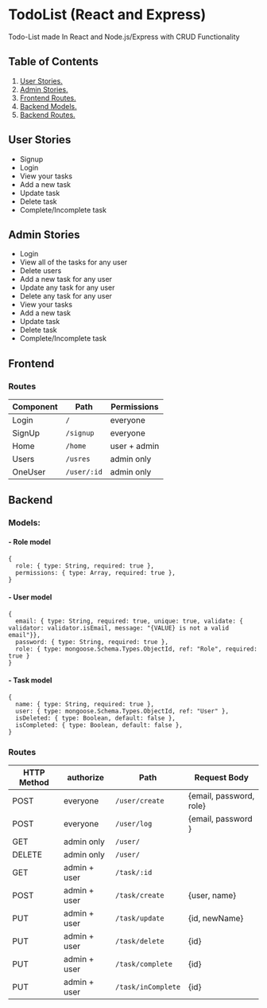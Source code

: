 # TodoList (React and Express)
Todo-List made In React and Node.js/Express with CRUD Functionality

## Table of Contents
1. [ User Stories. ](#userStor)
2. [ Admin Stories. ](#adminSto)
3. [ Frontend Routes. ](#frontRoutes)
4. [ Backend Models.  ](#backM)
5. [ Backend Routes.  ](#backR)

<a name="userStor"></a>
## User Stories
- Signup
- Login
- View your tasks
- Add a new task
- Update task
- Delete task
- Complete/Incomplete task

<a name="adminSto"></a>
## Admin Stories
- Login
- View all of the tasks for any user
- Delete users
- Add a new task for any user
- Update any task for any user
- Delete any task for any user
- View your tasks
- Add a new task
- Update task
- Delete task
- Complete/Incomplete task


## Frontend
<a name="frontRoutes"></a>
### Routes
Component     |     Path      |  Permissions
------------- | -----------   | ------------
Login         | `/`           | everyone
SignUp        | `/signup`     | everyone
Home          | `/home`       | user + admin 
Users         | `/usres`      | admin only 
OneUser       | `/user/:id`   | admin only 

<a name="backM"></a>
## Backend

### Models:
#### - Role model 
```
{
  role: { type: String, required: true },
  permissions: { type: Array, required: true },
}
```
#### - User model 
```
{
  email: { type: String, required: true, unique: true, validate: { validator: validator.isEmail, message: "{VALUE} is not a valid email"}},
  password: { type: String, required: true },
  role: { type: mongoose.Schema.Types.ObjectId, ref: "Role", required: true }
}
```
#### - Task model 
```
{
  name: { type: String, required: true },
  user: { type: mongoose.Schema.Types.ObjectId, ref: "User" },
  isDeleted: { type: Boolean, default: false },
  isCompleted: { type: Boolean, default: false },
}
```
<a name="backR"></a>
### Routes
HTTP Method   | authorize     |    Path           |  Request Body         
------------- | -----------   | ------------      |---------------------- 
POST          | everyone      |`/user/create`     |{email, password, role}
POST          | everyone      |`/user/log`        |{email, password }     
GET           | admin only    |`/user/`           |                       
DELETE        | admin only    |`/user/`           |                       
GET           | admin + user  |`/task/:id`        | 
POST          | admin + user  |`/task/create`     |{user, name}
PUT           | admin + user  |`/task/update`     |{id, newName}
PUT           | admin + user  |`/task/delete`     |{id}
PUT           | admin + user  |`/task/complete`   |{id}
PUT           | admin + user  |`/task/inComplete` |{id}

